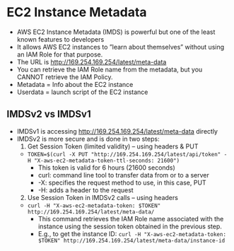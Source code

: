 # EC2 Instance Metadata

- AWS EC2 Instance Metadata (IMDS) is powerful but one of the least known
  features to developers
- It allows AWS EC2 instances to ”learn about themselves” without using an IAM Role for that purpose.
- The URL is http://169.254.169.254/latest/meta-data
- You can retrieve the IAM Role name from the metadata, but you CANNOT retrieve the IAM Policy.
- Metadata = Info about the EC2 instance
- Userdata = launch script of the EC2 instance

## IMDSv2 vs IMDSv1

- IMDSv1 is accessing http://169.254.169.254/latest/meta-data directly
- IMDSv2 is more secure and is done in two steps:
  1. Get Session Token (limited validity) – using headers & PUT
  - `TOKEN=$(curl -X PUT "http://169.254.169.254/latest/api/token" -H "X-aws-ec2-metadata-token-ttl-seconds: 21600")`
    - This token is valid for 6 hours (21600 seconds)
    - curl: command line tool to transfer data from or to a server
    - -X: specifies the request method to use, in this case, PUT
    - -H: adds a header to the request
  2. Use Session Token in IMDSv2 calls – using headers
  - `curl -H "X-aws-ec2-metadata-token: $TOKEN" http://169.254.169.254/latest/meta-data/`
    - This command retrieves the IAM Role name associated with the instance using the session token obtained in the previous step.
    - E.g., to get the instance ID: `curl -H "X-aws-ec2-metadata-token: $TOKEN" http://169.254.169.254/latest/meta-data/instance-id`
